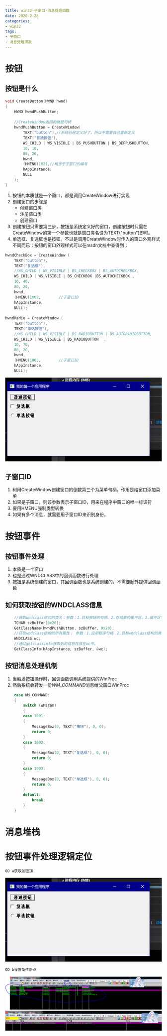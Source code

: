 ```yaml
---
title: win32-子串口-消息处理函数
date: 2020-2-28
categories: 
- win32
tags: 
- 子窗口
- 消息处理函数
---
```


# 按钮
## 按钮是什么

```c
void CreateButton(HWND hwnd)
{
	HWND hwndPushButton;

	//CreateWindow返回的就是句柄
	hwndPushButton = CreateWindow(
		TEXT("button"),//系统已经定义好了，所以不需要自己重新定义
		TEXT("普通按钮"),
		WS_CHILD | WS_VISIBLE | BS_PUSHBUTTON | BS_DEFPUSHBUTTON,  
		10, 10,
		80, 20,
		hwnd,
		(HMENU)1021,//相当于子窗口的编号
		hAppInstance,
		NULL
	);
}
```

1. 按钮的本质就是一个窗口，都是调用CreateWindow进行实现
2. 创建窗口的步骤是
   - 创建窗口类
   - 注册窗口类
   - 创建窗口
3. 创建按钮只需要第三步，按钮是系统定义好的窗口，创建按钮时只需在CreateWindow的第一个参数也就是窗口类名设为TEXT("button")即可。
4. 单选框、复选框也是按钮。不过是调用CreateWindow时传入的窗口外观样式不同而已；按钮的窗口外观样式可以在msdn文档中查得到；

```c
hwndCheckBox = CreateWindow (                             
    TEXT("button"),                         
    TEXT("复选框"),                        
    //WS_CHILD | WS_VISIBLE | BS_CHECKBOX | BS_AUTOCHECKBOX,                        
    WS_CHILD | WS_VISIBLE | BS_CHECKBOX |BS_AUTOCHECKBOX ,                        
    10, 40,                        
    80, 20,                        
    hwnd,                         
    (HMENU)1002,        //子窗口ID                
    hAppInstance,                         
    NULL);                        
                            
hwndRadio = CreateWindow (                             
    TEXT("button"),                         
    TEXT("单选按钮"),                        
    //WS_CHILD | WS_VISIBLE | BS_RADIOBUTTON | BS_AUTORADIOBUTTON,                        
    WS_CHILD | WS_VISIBLE | BS_RADIOBUTTON  ,                        
    10, 70,                        
    80, 20,                        
    hwnd,                         
    (HMENU)1003,        //子窗口ID                
    hAppInstance,                         
    NULL);
```

![win32-button](/images/win32/win32-16.png)

## 子窗口ID
1. 利用CreateWindow创建窗口的倒数第三个为菜单句柄，作用是给窗口添加菜单
2. 如果是子窗口，则该参数表示子窗口ID，用来在程序中窗口的唯一标识符
3. 要用HMENU强制类型转换
4. 如果有多个消息，就需要用子窗口ID来识别身份。

# 按钮事件
## 按钮事件处理

1. 本质是一个窗口
2. 也是通过WNDCLASS中的回调函数进行处理
3. 按钮是系统创建的窗口，其回调函数也是系统创建的，不需要额外提供回调函数

## 如何获取按钮的WNDCLASS信息

```c
	//获取wndclass结构的类名；参数：1.目标按钮的句柄、2.存结果的缓冲区、3.缓冲区字节数        
	TCHAR szBuffer[0x20];
	GetClassName(hwndPushButton, szBuffer, 0x20);
	//获取wndclass结构的所有属性； 参数：1.应用程序句柄、2.目标wndclass结构的类名，用上一个函数获取、3.存结果的缓冲区
	WNDCLASS wc;
	//通过getclassinfo获取到的信息存放在wc中。
	GetClassInfo(hAppInstance, szBuffer, &wc);
```

## 按钮消息处理机制
1. 当触发按钮操作时，回调函数调用系统提供的WinProc
2. 然后系统会转发一份*WM_COMMAND*消息给父窗口WinProc

```c
	case WM_COMMAND:
	{
		switch (wParam)
		{
		case 1001:
		{
			MessageBox(0, TEXT("按钮"), 0, 0);
			return 0;
		}
		case 1002:
		{
			MessageBox(0, TEXT("复选框"), 0, 0);
			return 0;
		}
		case 1003:
		{
			MessageBox(0, TEXT("单选框"), 0, 0);
			return 0;
		}
		default:
			break;
		}
	}
```


# 消息堆栈
# 按钮事件处理逻辑定位

```c
OD w获取按钮ID
```
![定位](/images/win32/win32-16.png)

```c
OD b设置条件断点
```

![定位](/images/win32/win32-17.png)
![定位](/images/win32/win32-18.png)